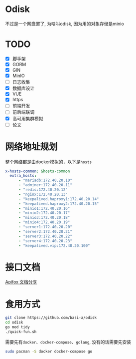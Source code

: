 # Odisk
不过是一个网盘罢了, 为啥叫odisk, 因为用的对象存储是minio
# TODO
- [x] 脚手架
- [x] GORM
- [x] GIN
- [x] MinIO
- [ ] 日志收集
- [X] 数据库设计
- [x] VUE
- [x] https
- [ ] 前端开发
- [ ] 前后端联调
- [x] 高可用集群模拟
- [ ] 论文
# 网络地址规划
整个网络都是由docker模拟的，以下是`hosts`
```yml
x-hosts-common: &hosts-common
  extra_hosts:
      - "mariadb:172.40.20.10"
      - "adminer:172.40.20.11"
      - "redis:172.40.20.12"
      - "nginx:172.40.20.13"
      - "keepalived.haproxy1:172.40.20.14"
      - "keepalived.haproxy2:172.40.20.15"
      - "minio1:172.40.20.16"
      - "minio2:172.40.20.17"
      - "minio3:172.40.20.18"
      - "minio4:172.40.20.19"
      - "server1:172.40.20.20"
      - "server2:172.40.20.21"
      - "server3:172.40.20.22"
      - "server4:172.40.20.23"
      - "keepalived.vip:172.40.20.100"
```
# 接口文档
[Apifox 文档分享 ](https://apifox.com/apidoc/shared-60f72b42-a39e-4e18-85b5-a0c4e84e415d)
# 食用方式
```bash
git clone https://github.com/basi-a/odisk
cd odisk
go mod tidy
./quick-fun.sh
```
需要先有`docker`、`docker-compose`、`golang`, 没有的话需要先安装
```bash
sudo pacman -S docker docker-compose go
```